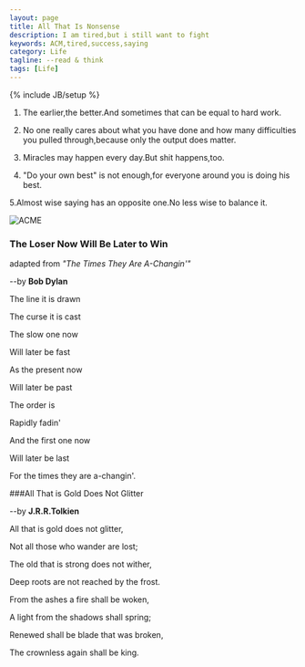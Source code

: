 ```yaml
---
layout: page
title: All That Is Nonsense
description: I am tired,but i still want to fight
keywords: ACM,tired,success,saying
category: Life
tagline: --read & think
tags: [Life]
---
```

{% include JB/setup %}

1. The earlier,the better.And sometimes that can be equal to hard work.

2. No one really cares about what you have done and how many difficulties you pulled through,because only the output does matter.

3. Miracles may happen every day.But shit happens,too.

4. "Do your own best" is not enough,for everyone around you is doing his best.

5.Almost wise saying has an opposite one.No less wise to balance it.

![ACME](http://pic.yupoo.com/jok3r/DJOoUoVS/medish.jpg)

### The Loser Now Will Be Later to Win

adapted from *"The Times They Are A-Changin'"*

--by **Bob Dylan**

The line it is drawn

The curse it is cast

The slow one now

Will later be fast

As the present now

Will later be past

The order is

Rapidly fadin'

And the first one now

Will later be last

For the times they are a-changin'. 

###All That is Gold Does Not Glitter

--by **J.R.R.Tolkien**

All that is gold does not glitter,

Not all those who wander are lost;

The old that is strong does not wither,

Deep roots are not reached by the frost.

From the ashes a fire shall be woken,

A light from the shadows shall spring;

Renewed shall be blade that was broken,

The crownless again shall be king.
